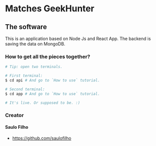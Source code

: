 # Matches GeekHunter

## The software

This is an application based on Node Js and React App. The backend is saving the data on MongoDB.

### How to get all the pieces together?

``` bash
# Tip: open two terminals.

# First terminal:
$ cd api # And go to `How to use` tutorial.

# Second terminal:
$ cd app # And go to `How to use` tutorial.

# It's live. Or supposed to be. :)
```

### Creator

#### Saulo Filho

- <https://github.com/saulofilho>
